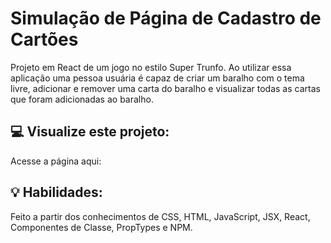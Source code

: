 # Simulação de Página de Cadastro de Cartões
Projeto em React de um jogo no estilo Super Trunfo. Ao utilizar essa aplicação uma pessoa usuária é capaz de criar um baralho com o tema livre, adicionar e remover uma carta do baralho e visualizar todas as cartas que foram adicionadas ao baralho.

## :computer: Visualize este projeto:
Acesse a página aqui:
[]()

## :bulb: Habilidades:
Feito a partir dos conhecimentos de CSS, HTML, JavaScript, JSX, React, Componentes de Classe, PropTypes e NPM.
